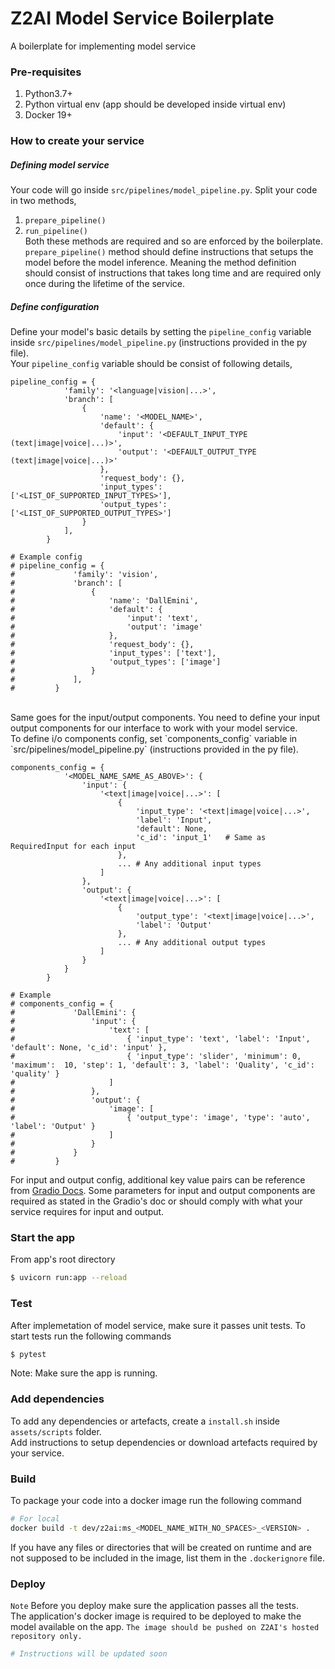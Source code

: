 # Z2AI Model Service Boilerplate
A boilerplate for implementing model service

### Pre-requisites
1. Python3.7+
2. Python virtual env (app should be developed inside virtual env)
3. Docker 19+

### How to create your service
##### Defining model service
Your code will go inside `src/pipelines/model_pipeline.py`. Split your code in two methods,
1. `prepare_pipeline()`
2. `run_pipeline()`<br>
Both these methods are required and so are enforced by the boilerplate.<br>
`prepare_pipeline()` method should define instructions that setups the model before the model inference. Meaning the method definition should consist of instructions that takes long time and are required only once during the lifetime of the service.

##### Define configuration
Define your model's basic details by setting the `pipeline_config` variable inside `src/pipelines/model_pipeline.py` (instructions provided in the py file).<br>
Your `pipeline_config` variable should be consist of following details,
```py3
pipeline_config = {
            'family': '<language|vision|...>',
            'branch': [
                {
                    'name': '<MODEL_NAME>',
                    'default': {
                        'input': '<DEFAULT_INPUT_TYPE (text|image|voice|...)>',
                        'output': '<DEFAULT_OUTPUT_TYPE (text|image|voice|...)>'
                    },
                    'request_body': {},
                    'input_types': ['<LIST_OF_SUPPORTED_INPUT_TYPES>'],
                    'output_types': ['<LIST_OF_SUPPORTED_OUTPUT_TYPES>']
                }
            ],
        }

# Example config
# pipeline_config = {
#             'family': 'vision',
#             'branch': [
#                 {
#                     'name': 'DallEmini',
#                     'default': {
#                         'input': 'text',
#                         'output': 'image'
#                     },
#                     'request_body': {},
#                     'input_types': ['text'],
#                     'output_types': ['image']
#                 }
#             ],
#         }
```
<br>
Same goes for the input/output components. You need to define your input output components for our interface to work with your model service.<br>
To define i/o components config, set `components_config` variable in 
`src/pipelines/model_pipeline.py` (instructions provided in the py file).

```py3
components_config = {
            '<MODEL_NAME_SAME_AS_ABOVE>': {
                'input': {
                    '<text|image|voice|...>': [
                        { 
                            'input_type': '<text|image|voice|...>', 
                            'label': 'Input',  
                            'default': None,
                            'c_id': 'input_1'   # Same as RequiredInput for each input
                        },
                        ... # Any additional input types
                    ]
                },
                'output': {
                    '<text|image|voice|...>': [
                        {
                            'output_type': '<text|image|voice|...>', 
                            'label': 'Output'
                        },
                        ... # Any additional output types
                    ]
                }
            }
        }

# Example
# components_config = {
#             'DallEmini': {
#                 'input': {
#                     'text': [
#                         { 'input_type': 'text', 'label': 'Input',  'default': None, 'c_id': 'input' },
#                         { 'input_type': 'slider', 'minimum': 0, 'maximum':  10, 'step': 1, 'default': 3, 'label': 'Quality', 'c_id': 'quality' }
#                     ]
#                 },
#                 'output': {
#                     'image': [
#                         { 'output_type': 'image', 'type': 'auto', 'label': 'Output' }
#                     ]
#                 }
#             }
#         }
```
For input and output config, additional key value pairs can be reference from [Gradio Docs](https://gradio.app/docs/).
Some parameters for input and output components are required as stated in the Gradio's doc or should comply with what your service requires for input and output.


### Start the app
From app's root directory
```sh
$ uvicorn run:app --reload 
```

### Test
After implemetation of model service, make sure it passes unit tests. To start tests run the following commands
```sh
$ pytest
```
Note: Make sure the app is running.


### Add dependencies
To add any dependencies or artefacts, create a `install.sh` inside `assets/scripts` folder.<br>
Add instructions to setup dependencies or download artefacts required by your service.

### Build
To package your code into a docker image run the following command
```sh
# For local
docker build -t dev/z2ai:ms_<MODEL_NAME_WITH_NO_SPACES>_<VERSION> .
```
If you have any files or directories that will be created on runtime and are not supposed to be included in the image, list them in the `.dockerignore` file.

### Deploy
`Note` Before you deploy make sure the application passes all the tests.<br>
The application's docker image is required to be deployed to make the model available on the app. `The image should be pushed on Z2AI's hosted repository only.`

```sh
# Instructions will be updated soon
```
